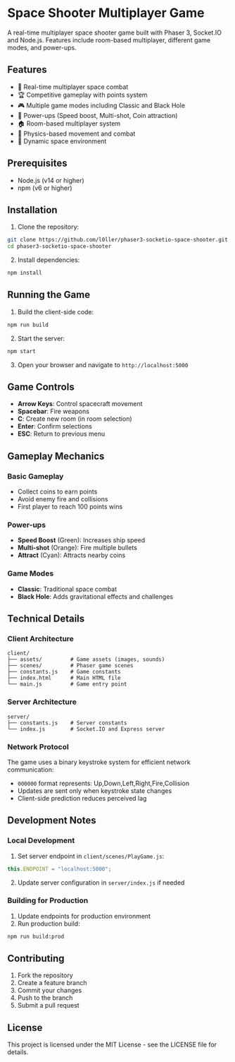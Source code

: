 # Space Shooter Multiplayer Game

A real-time multiplayer space shooter game built with Phaser 3, Socket.IO and Node.js. Features include room-based multiplayer, different game modes, and power-ups.

## Features

- 🚀 Real-time multiplayer space combat
- 🏆 Competitive gameplay with points system
- 🎮 Multiple game modes including Classic and Black Hole
- 🔋 Power-ups (Speed boost, Multi-shot, Coin attraction)
- 🏠 Room-based multiplayer system
- 🎯 Physics-based movement and combat
- 🌌 Dynamic space environment

## Prerequisites

- Node.js (v14 or higher)
- npm (v6 or higher)

## Installation

1. Clone the repository:
```bash
git clone https://github.com/l0ller/phaser3-socketio-space-shooter.git
cd phaser3-socketio-space-shooter
```

2. Install dependencies:
```bash
npm install
```

## Running the Game

1. Build the client-side code:
```bash
npm run build
```

2. Start the server:
```bash
npm start
```

3. Open your browser and navigate to `http://localhost:5000`

## Game Controls

- **Arrow Keys**: Control spacecraft movement
- **Spacebar**: Fire weapons
- **C**: Create new room (in room selection)
- **Enter**: Confirm selections
- **ESC**: Return to previous menu

## Gameplay Mechanics

### Basic Gameplay
- Collect coins to earn points
- Avoid enemy fire and collisions
- First player to reach 100 points wins

### Power-ups
- **Speed Boost** (Green): Increases ship speed
- **Multi-shot** (Orange): Fire multiple bullets
- **Attract** (Cyan): Attracts nearby coins

### Game Modes
- **Classic**: Traditional space combat
- **Black Hole**: Adds gravitational effects and challenges

## Technical Details

### Client Architecture

```
client/
├── assets/         # Game assets (images, sounds)
├── scenes/         # Phaser game scenes
├── constants.js    # Game constants
├── index.html      # Main HTML file
└── main.js         # Game entry point
```

### Server Architecture

```
server/
├── constants.js    # Server constants
└── index.js        # Socket.IO and Express server
```

### Network Protocol

The game uses a binary keystroke system for efficient network communication:
- `000000` format represents: Up,Down,Left,Right,Fire,Collision
- Updates are sent only when keystroke state changes
- Client-side prediction reduces perceived lag

## Development Notes

### Local Development
1. Set server endpoint in `client/scenes/PlayGame.js`:
```javascript
this.ENDPOINT = "localhost:5000";
```

2. Update server configuration in `server/index.js` if needed

### Building for Production
1. Update endpoints for production environment
2. Run production build:
```bash
npm run build:prod
```

## Contributing

1. Fork the repository
2. Create a feature branch
3. Commit your changes
4. Push to the branch
5. Submit a pull request

## License

This project is licensed under the MIT License - see the LICENSE file for details.
